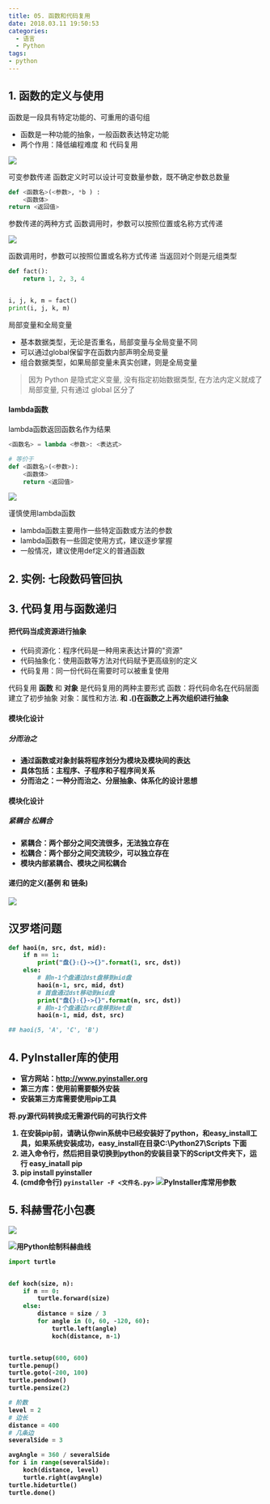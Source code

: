 ```yaml
---
title: 05. 函数和代码复用
date: 2018.03.11 19:50:53
categories:
  - 语言
  - Python
tags:
- python
---
```


## 1. 函数的定义与使用

函数是一段具有特定功能的、可重用的语句组

* 函数是一种功能的抽象，一般函数表达特定功能
* 两个作用：降低编程难度 和 代码复用

![](https://upload-images.jianshu.io/upload_images/1662509-636b259e7b398758.png?imageMogr2/auto-orient/strip%7CimageView2/2/w/1240)

可变参数传递
函数定义时可以设计可变数量参数，既不确定参数总数量

```py
def <函数名>(<参数>, *b ) :
    <函数体>
return <返回值>
```

参数传递的两种方式
函数调用时，参数可以按照位置或名称方式传递

![](https://upload-images.jianshu.io/upload_images/1662509-43d3eb1427e6a284.png?imageMogr2/auto-orient/strip%7CimageView2/2/w/1240)

函数调用时，参数可以按照位置或名称方式传递
当返回对个则是元组类型

```py
def fact():
    return 1, 2, 3, 4


i, j, k, m = fact()
print(i, j, k, m)
```

局部变量和全局变量

* 基本数据类型，无论是否重名，局部变量与全局变量不同
* 可以通过global保留字在函数内部声明全局变量
* 组合数据类型，如果局部变量未真实创建，则是全局变量

> 因为 Python 是隐式定义变量, 没有指定初始数据类型, 在方法内定义就成了局部变量, 只有通过 global 区分了

#### lambda函数

lambda函数返回函数名作为结果

```py
<函数名> = lambda <参数>: <表达式>

# 等价于
def <函数名>(<参数>):
    <函数体>
    return <返回值>
```

![](https://upload-images.jianshu.io/upload_images/1662509-1cfaf9934388c491.png?imageMogr2/auto-orient/strip%7CimageView2/2/w/1240)

谨慎使用lambda函数

- lambda函数主要用作一些特定函数或方法的参数
- lambda函数有一些固定使用方式，建议逐步掌握
- 一般情况，建议使用def定义的普通函数

## 2. 实例: 七段数码管回执

## 3. 代码复用与函数递归

#### 把代码当成资源进行抽象

- 代码资源化：程序代码是一种用来表达计算的"资源"
- 代码抽象化：使用函数等方法对代码赋予更高级别的定义
- 代码复用：同一份代码在需要时可以被重复使用

代码复用
**函数** 和 **对象** 是代码复用的两种主要形式
函数：将代码命名在代码层面建立了初步抽象
对象：属性和方法<a>.<b> 和 <a>.<b>()在函数之上再次组织进行抽象

#### 模块化设计

##### 分而治之

- 通过函数或对象封装将程序划分为模块及模块间的表达
- 具体包括：主程序、子程序和子程序间关系
- 分而治之：一种分而治之、分层抽象、体系化的设计思想

#### 模块化设计

##### 紧耦合 松耦合

- 紧耦合：两个部分之间交流很多，无法独立存在
- 松耦合：两个部分之间交流较少，可以独立存在
- 模块内部紧耦合、模块之间松耦合

#### 递归的定义(基例 和 链条)

![](https://upload-images.jianshu.io/upload_images/1662509-8cdc22f892bafca3.png?imageMogr2/auto-orient/strip%7CimageView2/2/w/1240)

## 汉罗塔问题

``` python
def haoi(n, src, dst, mid):
    if n == 1:
        print("盘{}:{}->{}".format(1, src, dst))
    else:
        # 前n-1个盘通过dst盘移到mid盘
        haoi(n-1, src, mid, dst)
        # 首盘通过dst移动到mid盘
        print("盘{}:{}->{}".format(n, src, dst))
        # 前n-1个盘通过src盘移到det盘
        haoi(n-1, mid, dst, src)

## haoi(5, 'A', 'C', 'B')
```

## 4. PyInstaller库的使用

* 官方网站：http://www.pyinstaller.org
* 第三方库：使用前需要额外安装
* 安装第三方库需要使用pip工具

将.py源代码转换成无需源代码的可执行文件
1. 在安装pip前，请确认你win系统中已经安装好了python，和easy_install工具，如果系统安装成功，easy_install在目录C:\Python27\Scripts 下面
2. 进入命令行，然后把目录切换到python的安装目录下的Script文件夹下，运行 easy_inatall pip
3. pip install pyinstaller
4. (cmd命令行) `pyinstaller -F <文件名.py>`
![PyInstaller库常用参数](https://upload-images.jianshu.io/upload_images/1662509-31c2325b99a028e5.png?imageMogr2/auto-orient/strip%7CimageView2/2/w/1240)

## 5. 科赫雪花小包裹

![](https://upload-images.jianshu.io/upload_images/1662509-4485e3de59d5e9a3.png?imageMogr2/auto-orient/strip%7CimageView2/2/w/1240)

![用Python绘制科赫曲线](https://upload-images.jianshu.io/upload_images/1662509-7d49d178fafcbf80.png?imageMogr2/auto-orient/strip%7CimageView2/2/w/1240)

``` python
import turtle


def koch(size, n):
    if n == 0:
        turtle.forward(size)
    else:
        distance = size / 3
        for angle in (0, 60, -120, 60):
            turtle.left(angle)
            koch(distance, n-1)


turtle.setup(600, 600)
turtle.penup()
turtle.goto(-200, 100)
turtle.pendown()
turtle.pensize(2)

# 阶数
level = 2
# 边长
distance = 400
# 几条边
severalSide = 3

avgAngle = 360 / severalSide
for i in range(severalSide):
    koch(distance, level)
    turtle.right(avgAngle)
turtle.hideturtle()
turtle.done()
```
